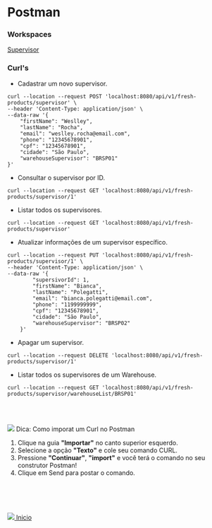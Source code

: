 # Postman


### Workspaces <br>
[Supervisor](...)


### Curl's

- Cadastrar um novo supervisor.
```
curl --location --request POST 'localhost:8080/api/v1/fresh-products/supervisor' \
--header 'Content-Type: application/json' \
--data-raw '{
    "firstName": "Weslley",
    "lastName": "Rocha",
    "email": "weslley.rocha@email.com",
    "phone": "12345678901",
    "cpf": "12345678901",
    "cidade": "São Paulo",
    "warehouseSupervisor": "BRSP01"
}'
```

- Consultar o supervisor por ID.
```
curl --location --request GET 'localhost:8080/api/v1/fresh-products/supervisor/1'
```

- Listar todos os supervisores.
```
curl --location --request GET 'localhost:8080/api/v1/fresh-products/supervisor'
```

- Atualizar informações de um supervisor específico.
```
curl --location --request PUT 'localhost:8080/api/v1/fresh-products/supervisor/1' \
--header 'Content-Type: application/json' \
--data-raw '{
        "supersivorId": 1,
        "firstName": "Bianca",
        "lastName": "Polegatti",
        "email": "bianca.polegatti@email.com",
        "phone": "1199999999",
        "cpf": "12345678901",
        "cidade": "São Paulo",
        "warehouseSupervisor": "BRSP02"
    }'
```

- Apagar um supervisor.
```
curl --location --request DELETE 'localhost:8080/api/v1/fresh-products/supervisor/1'
```

- Listar todos os supervisores de um Warehouse.
```
curl --location --request GET 'localhost:8080/api/v1/fresh-products/supervisor/warehouseList/BRSP01'
```

<br><br>

<img src="https://img.icons8.com/material-outlined/24/000000/idea--v1.png"/>  Dica: Como imporat um Curl no Postman

1. Clique na guia **"Importar"** no canto superior esquerdo.
2. Selecione a opção **"Texto"** e cole seu comando CURL.
3. Pressione **"Continuar"**, **"import"** e você terá o comando no seu construtor Postman!
4. Clique em Send para postar o comando.




<br><br><br><br>
<img src="https://img.icons8.com/ios/20/000000/login-rounded.png"/>[ Inicio](https://github.com/Vila-java/Projeto_Integrador/tree/feature/weslley-rocha-US06)